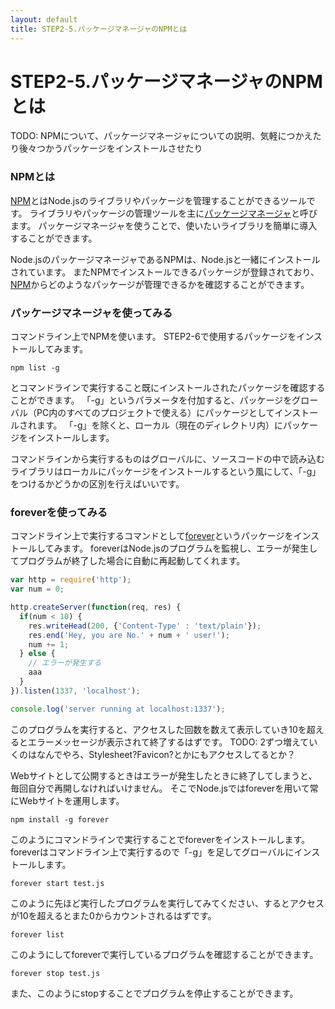 ```yaml
---
layout: default
title: STEP2-5.パッケージマネージャのNPMとは
---
```

# STEP2-5.パッケージマネージャのNPMとは

TODO: NPMについて、パッケージマネージャについての説明、気軽につかえたり後々つかうパッケージをインストールさせたり

### NPMとは
[NPM](https://www.npmjs.org/)とはNode.jsのライブラリやパッケージを管理することができるツールです。
ライブラリやパッケージの管理ツールを主に[パッケージマネージャ](http://ja.wikipedia.org/wiki/パッケージ管理システム)と呼びます。
パッケージマネージャを使うことで、使いたいライブラリを簡単に導入することができます。

Node.jsのパッケージマネージャであるNPMは、Node.jsと一緒にインストールされています。
またNPMでインストールできるパッケージが登録されており、[NPM](https://www.npmjs.org/)からどのようなパッケージが管理できるかを確認することができます。

### パッケージマネージャを使ってみる
コマンドライン上でNPMを使います。
STEP2-6で使用するパッケージをインストールしてみます。

```
npm list -g
```
とコマンドラインで実行すること既にインストールされたパッケージを確認することができます。
「-g」というパラメータを付加すると、パッケージをグローバル（PC内のすべてのプロジェクトで使える）にパッケージとしてインストールされます。
「-g」を除くと、ローカル（現在のディレクトリ内）にパッケージをインストールします。

コマンドラインから実行するものはグローバルに、ソースコードの中で読み込むライブラリはローカルにパッケージをインストールするという風にして、「-g」をつけるかどうかの区別を行えばいいです。

### foreverを使ってみる
コマンドライン上で実行するコマンドとして[forever](https://www.npmjs.org/package/forever)というパッケージをインストールしてみます。
foreverはNode.jsのプログラムを監視し、エラーが発生してプログラムが終了した場合に自動に再起動してくれます。

```js
var http = require('http');
var num = 0;

http.createServer(function(req, res) {
  if(num < 10) {
    res.writeHead(200, {'Content-Type' : 'text/plain'});
    res.end('Hey, you are No.' + num + ' user!');
    num += 1;
  } else {
    // エラーが発生する
    aaa
  }
}).listen(1337, 'localhost');

console.log('server running at localhost:1337');
```
このプログラムを実行すると、アクセスした回数を数えて表示していき10を超えるとエラーメッセージが表示されて終了するはずです。
TODO: 2ずつ増えていくのはなんでやろ、Stylesheet?Favicon?とかにもアクセスしてるとか？

Webサイトとして公開するときはエラーが発生したときに終了してしまうと、毎回自分で再開しなければいけません。
そこでNode.jsではforeverを用いて常にWebサイトを運用します。

```
npm install -g forever
```
このようにコマンドラインで実行することでforeverをインストールします。
foreverはコマンドライン上で実行するので「-g」を足してグローバルにインストールします。

```
forever start test.js
```
このように先ほど実行したプログラムを実行してみてください、するとアクセスが10を超えるとまた0からカウントされるはずです。

```
forever list
```
このようにしてforeverで実行しているプログラムを確認することができます。

```
forever stop test.js
```
また、このようにstopすることでプログラムを停止することができます。

